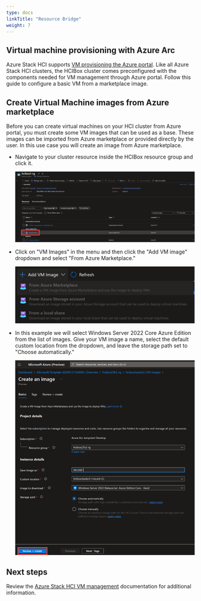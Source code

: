 ```yaml
---
type: docs
linkTitle: "Resource Bridge"
weight: 7
---
```


## Virtual machine provisioning with Azure Arc

Azure Stack HCI supports [VM provisioning the Azure portal](https://learn.microsoft.com/azure-stack/hci/manage/manage-arc-virtual-machines). Like all Azure Stack HCI clusters, the HCIBox cluster comes preconfigured with the components needed for VM management through Azure portal. Follow this guide to configure a basic VM from a marketplace image.

## Create Virtual Machine images from Azure marketplace

Before you can create virtual machines on your HCI cluster from Azure portal, you must create some VM images that can be used as a base. These images can be imported from Azure marketplace or provided directly by the user. In this use case you will create an image from Azure marketplace.

- Navigate to your cluster resource inside the HCIBox resource group and click it.

  ![Screenshot showing cluster resource](./hcicluster_rg.png)

- Click on "VM Images" in the menu and then click the "Add VM image" dropdown and select "From Azure Marketplace."

  ![Screenshot showing create VM](./add_image_from_marketplace.png)

- In this example we will select Windows Server 2022 Core Azure Edition from the list of images. Give your VM image a name, select the default custom location from the dropdown, and leave the storage path set to "Choose automatically."

  ![Screenshot showing create VM image details](./vm_image_review_create.png)

## Next steps

Review the [Azure Stack HCI VM management](https://learn.microsoft.com/azure-stack/hci/manage/azure-arc-enabled-virtual-machines#what-is-azure-arc-resource-bridge) documentation for additional information.
